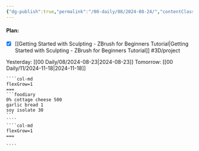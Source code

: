 ```yaml
---
{"dg-publish":true,"permalink":"/00-daily/08/2024-08-24/","contentClasses":"daily page-white Saturday","noteIcon":"","created":"2025-01-21T01:20:16.292+10:00","updated":"2025-01-21T15:25:26.834+10:00"}
---
```


#### Plan:
- [x] [[Getting Started with Sculpting - ZBrush for Beginners Tutorial\|Getting Started with Sculpting - ZBrush for Beginners Tutorial]] #3D/project

Yesterday: [[00 Daily/08/2024-08-23\|2024-08-23]]
Tomorrow: [[00 Daily/11/2024-11-18\|2024-11-18]]
`````col
````col-md
flexGrow=1
===
```foodiary 
0% cottage cheese 500
garlic bread 1
soy isolate 30
```
````
````col-md
flexGrow=1
===

````
`````

